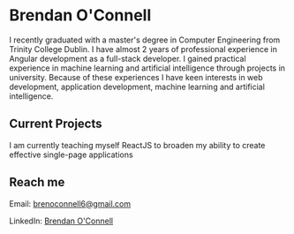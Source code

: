 # Brendan O'Connell

I recently graduated with a master's degree in Computer Engineering from Trinity College Dublin. 
I have almost 2 years of professional experience in Angular development as a full-stack developer.
I gained practical experience in machine learning and artificial intelligence through projects in university.
Because of these experiences I have keen interests in web development, application development, machine learning and artificial intelligence.

<!---
## Web Development Experience
--->

<!---
## AI Experience
--->

## Current Projects
I am currently teaching myself ReactJS to broaden my ability to create effective single-page applications

## Reach me

Email: <brenoconnell6@gmail.com>

LinkedIn: [Brendan O'Connell](https://www.linkedin.com/in/brendan-o-connell-9410aa218/)


<!---
brenoconnell/brenoconnell is a ✨ special ✨ repository because its `README.md` (this file) appears on your GitHub profile.
You can click the Preview link to take a look at your changes.
--->
